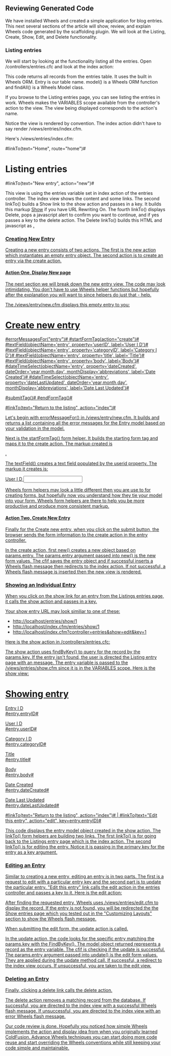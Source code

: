 ## Reviewing Generated Code

We have installed Wheels and created a simple application for blog
entries. This next several sections of the article will show, review,
and explain Wheels code generated by the scaffolding plugin. We will
look at the Listing, Create, Show, Edit, and Delete functionality.

### Listing entries

We will start by looking at the functionality listing all the entries.
Open /controllers/entries.cfc and look at the index action:
 
<cffunction name="index">
<cfset entries = model("Entry").findAll()>
</cffunction>

 This code returns all records from the entries table. It uses the built
in Wheels ORM. Entry is our table name. model() is a Wheels ORM function
and findAll() is a Wheels Model class.

If you browse to the Listing entries page, you can see listing the
entries in work. Wheels makes the VARIABLES scope available from the
controller's action to the view. The view being displayed corresponds to
the action's name.

Notice the view is rendered by convention. The index action didn't have
to say render /views/entries/index.cfm.

Here's /views/entries/index.cfm:

<cfoutput><p>#linkTo(text="Home", route="home")#</p></cfoutput>

<h1>Listing entries</h1>

<cftable query="entries" colHeaders="true" HTMLTable="true">
<cfcol header="Entry I D" text="#entryID#" />
<cfcol header="User I D" text="#userID#" />
<cfcol header="Category I D" text="#categoryID#" />
<cfcol header="Title" text="#title#" />
<cfcol header="Body" text="#body#" />
<cfcol header="Date Created" text="#dateCreated#" />
<cfcol header="Date Last Updated" text="#dateLastUpdated#" />
<cfcol header="" text="#linkTo(text='Show', action='show',
key=entryID)#" />
<cfcol header="" text="#linkTo(text='Edit', action='edit',
key=entryID)#" />
<cfcol header="" text="#linkTo(text='Delete', action='delete',
key=entryID, confirm='Are you sure?')#" />
</cftable>

<cfoutput>
<p>#linkTo(text="New entry", action="new")#</p>
</cfoutput>

 This view is using the entries variable set in index action of the
entries controller. The index view shows the content and some links. The
second linkTo() builds a Show link to the show action and passes in a
key. It builds this markup <a href="/entries/show/15">Show</a> if you
have URL Rewriting On. The fourth linkTo() displays Delete, pops a
javascript alert to confirm you want to continue, and if yes passes a
key to the delete action. The Delete linkTo() builds this HTML and
javascript as <a href="/entries/delete/15" onclick="return confirm('Are
you sure?');">.

### Creating New Entry

Creating a new entry consists of two actions. The first is the new
action which instantiates an empty entry object. The second action is to
create an entry via the create action.

#### Action One, Display New page

<cffunction name="new">
<cfset entry = model("Entry").new()>
</cffunction>

The next section we will break down the new entry view. The code may
look intimidating. You don't have to use Wheels helper functions but
hopefully after the explanation you will want to since helpers do just
that - help.

 The /views/entry/new.cfm displays this empty entry to you:

<h1>Create new entry</h1>

<cfoutput>

#errorMessagesFor("entry")#
#startFormTag(action="create")#
#textField(objectName='entry', property='userID', label='User I D')#
#textField(objectName='entry', property='categoryID', label='Category I
D')#
#textField(objectName='entry', property='title', label='Title')#
#textField(objectName='entry', property='body', label='Body')#
#dateTimeSelect(objectName='entry', property='dateCreated',
dateOrder='year,month,day', monthDisplay='abbreviations', label='Date
Created')#
#dateTimeSelect(objectName='entry', property='dateLastUpdated',
dateOrder='year,month,day', monthDisplay='abbreviations', label='Date
Last Updated')#

#submitTag()#
#endFormTag()#

#linkTo(text="Return to the listing", action="index")#
</cfoutput>

Let's begin with errorMessageFor() in /views/entry/new.cfm. It builds
and returns a list containing all the error messages for the Entry model
based on your validation in the model.

Next is the startFormTag() form helper. It builds the starting form tag
and maps it to the create action. The markup created is <form
action="/entries/create" method="post">.
 
The textField() creates a text field populated by the userid property.
The markup it creates is:

<label for="entry-userID">User I D
<input id="entry-userID" name="entry[userID]" type="text" value="" />
</label>

Wheels form helpers may look a little different then you are use to for
creating forms, but hopefully now you understand how they tie your model
into your form. Wheels form helpers are there to help you be more
productive and produce more consistent markup.

#### Action Two, Create New Entry

Finally for the Create new entry, when you click on the submit button,
the browser sends the form information to the create action in the entry
controller.

<cffunction name="create">
<cfset entry = model("Entry").new(params.entry)>
<!--- Verify that the entry creates successfully --->
<cfif entry.save()>
<cfset flashInsert(success="The entry was created successfully.")>
<cfset redirectTo(action="index")>
<!--- Otherwise --->
<cfelse>
<cfset flashInsert(error="There was an error creating the entry.")>
<cfset renderPage(action="new")>
</cfif>
</cffunction>

In the create action, first new() creates a new object based on
params.entry. The params.entry argument passed into new() is the new
form values. The cfif saves the entry object and if successful inserts a
Wheels flash message then redirects to the index action. If not
successful, a Wheels flash message is inserted then the new view is
rendered.

### Showing an Individual Entry

When you click on the show link for an entry from the Listings entries
page, it calls the show action and passes in a key.

 Your show entry URL may look similiar to one of these:

- http://localhost/entries/show/1
- http://localhost/index.cfm/entries/show/1
- http://localhost/index.cfm?controller=entries&show=edit&key=1


Here is the show action in /controllers/entries.cfc:

<cffunction name="show">
<!--- Find the record --->
<cfset entry = model("Entry").findByKey(params.key)>
<!--- Check if the record exists --->
<cfif NOT IsObject(entry)>
<cfset flashInsert(error="Entry #params.key# was not found")>
<cfset redirectTo(action="index")>
</cfif>
</cffunction>

 The show action uses findByKey() to query for the record by the
params.key. If the entry isn't found, the user is directed the Listing
entry page with an message. The entry variable is passed to the
/views/entries/show.cfm since it is in the VARIABLES scope. Here is the
show view:
 
<h1>Showing entry</h1>

<cfoutput>

<p><span>Entry I D</span> <br />
#entry.entryID#</p>
<p><span>User I D</span> <br />
#entry.userID#</p>
<p><span>Category I D</span> <br />
#entry.categoryID#</p>
<p><span>Title</span> <br />
#entry.title#</p>
<p><span>Body</span> <br />
#entry.body#</p>
<p><span>Date Created</span> <br />
#entry.dateCreated#</p>
<p><span>Date Last Updated</span> <br />
#entry.dateLastUpdated#</p>

#linkTo(text="Return to the listing", action="index")# |
#linkTo(text="Edit this entry", action="edit", key=entry.entryID)#
</cfoutput>

 This code displays the entry model object created in the show action.
The linkTo() form helpers are building two links. The first linkTo() is
for going back to the Listings entry page which is the index action. The
second linkTo() is for editing the entry. Notice it is passing in the
primary key for the entry as a key argument.
### Editing an Entry

Similar to creating a new entry, editing an entry is in two parts. The
first is a request to edit with a particular entry key and the second
part is to update the particular entry. "Edit this entry" link calls the
edit action in the entries controller and passes a key to it. Here is
the edit action:

<cffunction name="edit">
<!--- Find the record --->
<cfset entry = model("Entry").findByKey(params.key)>
<!--- Check if the record exists --->
<cfif NOT IsObject(entry)>
<cfset flashInsert(error="Entry #params.key# was not found")>
<cfset redirectTo(action="index")>
</cfif>
</cffunction>

After finding the requested entry, Wheels uses /views/entries/edit.cfm
to display the record. If the entry is not found, you will be redirected
the the Show entries page which you tested out in the "Customizing
Layouts" section to show the Wheels flash message.

When submitting the edit form, the update action is called.

<cffunction name="update">
<cfset entry = model("Entry").findByKey(params.key)>
<!--- Verify that the entry updates successfully --->
<cfif entry.update(params.entry)>
<cfset flashInsert(success="The entry was updated successfully.")>
<cfset redirectTo(action="index")>
<!--- Otherwise --->
<cfelse>
<cfset flashInsert(error="There was an error updating the entry.")>
<cfset renderPage(action="edit")>
</cfif>
</cffunction>

In the update action, the code looks for the specific entry matching the
params.key with the FindByKey(). The model object returned represents a
record as the entry variable. The cfif is checking if the update is
successful. The params.entry argument passed into update() is the edit
form values. They are applied during the update method call. If
successful, a redirect to the index view occurs. If unsuccessful, you
are taken to the edit view.
### Deleting an Entry

Finally, clicking a delete link calls the delete action.

<cffunction name="delete">
<cfset entry = model("Entry").findByKey(params.key)>
<!--- Verify that the entry deletes successfully --->
<cfif entry.delete()>
<cfset flashInsert(success="The entry was deleted successfully.")>
<cfset redirectTo(action="index")>
<!--- Otherwise --->
<cfelse>
<cfset flashInsert(error="There was an error deleting the entry.")>
<cfset redirectTo(action="index")>
</cfif>
</cffunction>

 The delete action removes a matching record from the database. If
successful, you are directed to the index view with a successful Wheels
flash message. If unsuccessful, you are directed to the index view with
an error Wheels flash message.

Our code review is done. Hopefully you noticed how simple Wheels
implements the action and display idea from when you originally learned
ColdFusion. Advance Wheels techniques you can start doing more code
reuse and start overriding the Wheels conventions while still keeping
your code simple and maintainable.